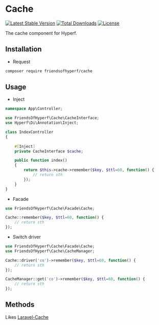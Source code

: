 # Cache

[![Latest Stable Version](https://img.shields.io/packagist/v/friendsofhyperf/cache)](https://packagist.org/packages/friendsofhyperf/cache)
[![Total Downloads](https://img.shields.io/packagist/dt/friendsofhyperf/cache)](https://packagist.org/packages/friendsofhyperf/cache)
[![License](https://img.shields.io/packagist/l/friendsofhyperf/cache)](https://github.com/friendsofhyperf/cache)

The cache component for Hyperf.

## Installation

- Request

```bash
composer require friendsofhyperf/cache
```

## Usage

- Inject

```php
namespace App\Controller;

use FriendsOfHyperf\Cache\CacheInterface;
use Hyperf\Di\Annotation\Inject;

class IndexController
{
   
    #[Inject]
    private CacheInterface $cache;

    public function index()
    {
        return $this->cache->remember($key, $ttl=60, function() {
            // return sth
        });
    }
}
```

- Facade

```php
use FriendsOfHyperf\Cache\Facade\Cache;

Cache::remember($key, $ttl=60, function() {
    // return sth
});
```

- Switch driver

```php
use FriendsOfHyperf\Cache\Facade\Cache;
use FriendsOfHyperf\Cache\CacheManager;

Cache::driver('co')->remember($key, $ttl=60, function() {
    // return sth
});

CacheManager::get('co')->remember($key, $ttl=60, function() {
    // return sth
});
```

## Methods

Likes [Laravel-Cache](https://laravel.com/docs/8.x/cache)

